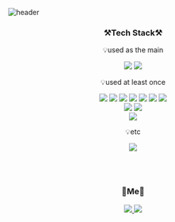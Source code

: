 <!--
**dbwjd7wkd/dbwjd7wkd** is a ✨ _special_ ✨ repository because its `README.md` (this file) appears on your GitHub profile.

Here are some ideas to get you started:

### Hi there 👋
- 🔭 I’m currently working on ...
- 🌱 I’m currently learning ...
- 👯 I’m looking to collaborate on ...
- 🤔 I’m looking for help with ...
- 💬 Ask me about ...
- 📫 How to reach me: ...
- 😄 Pronouns: ...
- ⚡ Fun fact: ...
--> 
![header](https://capsule-render.vercel.app/api?type=Waving&height=200&section=header&text=YuJeong%20Jeong%20|%20🕹️Game%20Programmer&fontSize=40)

<h3 align="center">⚒️Tech Stack⚒️</h3>

<p align="center">💡used as the main</p>
<p align="center"> <img src="https://img.shields.io/badge/C++-00599C?style=for-the-badge&logo=cplusplus&logoColor=white"/>
  <img src="https://img.shields.io/badge/Unreal Engine-0E1128?style=for-the-badge&logo=Unreal Engine&logoColor=white"/> 
</p>

<p align="center">💡used at least once</p>
<p align="center"> 
  <img src="https://img.shields.io/badge/c-A8B9CC?style=for-the-badge&logo=c&logoColor=white"/>
  <img src="https://img.shields.io/badge/-c%23-000000?style=for-the-badge&logo=Csharp&logoColor=white"/>
  <img src="https://img.shields.io/badge/java-007396?style=for-the-badge&logo=Java&logoColor=white"/>
  <img src="https://img.shields.io/badge/html5-E34F26?style=for-the-badge&logo=html5&logoColor=white"> 
  <img src="https://img.shields.io/badge/css-1572B6?style=for-the-badge&logo=css3&logoColor=white"> 
  <img src="https://img.shields.io/badge/javascript-F7DF1E?style=for-the-badge&logo=javascript&logoColor=black">
  <img src="https://img.shields.io/badge/python-3776AB?style=for-the-badge&logo=python&logoColor=white">
  <br>

  <img src="https://img.shields.io/badge/unity-FFFFFF?style=for-the-badge&logo=unity&logoColor=black"/>
  <img src="https://img.shields.io/badge/androidstudio-3DDC84?style=for-the-badge&logo=androidstudio&logoColor=white">
  <br>
  
  <img src="https://img.shields.io/badge/firebase-FFCA28?style=for-the-badge&logo=firebase&logoColor=white">
</p>

<p align="center">💡etc</p>
<p align="center"> 
  <img src="https://img.shields.io/badge/git-F05032?style=for-the-badge&logo=git&logoColor=white">
</p>
<br><br>

<h3 align="center">🚀Me🚀</h3>
<p align="center">
<a href="dbwjd7wkd@gmail.com"> <img src="https://img.shields.io/badge/dbwjd7wkd@gmail.com-EA4335?style=flat&logo=gmail&logoColor=white&link=dbwjd7wkd@gmail.com"/> </a>
<a href="https://drive.google.com/drive/u/0/folders/1QQffxxA1JVpjzMDilra9yNL9rRyP2HjX"> <img src="https://img.shields.io/badge/Tech%20Study-4285F4?style=flat&logo=googledrive&logoColor=white&link=https://drive.google.com/drive/u/0/folders/1QQffxxA1JVpjzMDilra9yNL9rRyP2HjX"/> </a>
</p>
<br>
